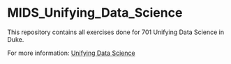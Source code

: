 # MIDS_Unifying_Data_Science
This repository contains all exercises done for 701 Unifying Data Science in Duke.

For more information: [Unifying Data Science](https://www.unifyingdatascience.org/html/index.html)
